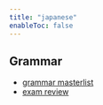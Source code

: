 ```yaml
---
title: "japanese"
enableToc: false
---
```

## Grammar
- [grammar masterlist](notes/AE/JAPANESE/grammarMasterlist.md)
- [exam review](notes/AE/JAPANESE/japaneseExamReview.md)